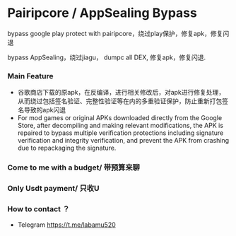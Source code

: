 # Pairipcore / AppSealing Bypass

bypass google play protect with pairipcore，绕过play保护，修复apk，修复闪退

bypass AppSealing，绕过jiagu， dumpc all DEX, 修复apk，修复闪退.

### Main Feature

* 谷歌商店下载的原apk，在反编译，进行相关修改后，对apk进行修复处理，从而绕过包括签名验证、完整性验证等在内的多重验证保护，防止重新打包签名导致的apk闪退
* For mod games or original APKs downloaded directly from the Google Store, after decompiling and making relevant modifications, the APK is repaired to bypass multiple verification protections including signature verification and integrity verification, and prevent the APK from crashing due to repackaging the signature.

### Come to me with a budget/ 带预算来聊
### Only Usdt payment/ 只收U

### How to contact ？

* Telegram https://t.me/labamu520
